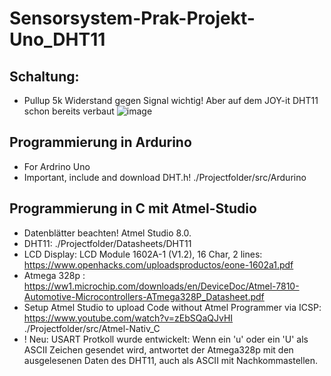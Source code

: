 # Sensorsystem-Prak-Projekt-Uno_DHT11 
 
## Schaltung:

- Pullup 5k Widerstand gegen Signal wichtig! Aber auf dem JOY-it DHT11 schon bereits verbaut
![image](https://user-images.githubusercontent.com/95079900/143572654-5e1f8327-9091-4de2-957b-ae08101d5c41.png)

## Programmierung in Ardurino
- For Ardrino Uno
- Important, include and download DHT.h!
./Projectfolder/src/Ardurino

## Programmierung in C mit Atmel-Studio
- Datenblätter beachten! Atmel Studio 8.0.
- DHT11: ./Projectfolder/Datasheets/DHT11
- LCD Display: LCD Module 1602A-1 (V1.2), 16 Char, 2 lines: https://www.openhacks.com/uploadsproductos/eone-1602a1.pdf  
- Atmega 328p : https://ww1.microchip.com/downloads/en/DeviceDoc/Atmel-7810-Automotive-Microcontrollers-ATmega328P_Datasheet.pdf 
- Setup Atmel Studio to upload Code without Atmel Programmer via ICSP: https://www.youtube.com/watch?v=zEbSQaQJvHI 
./Projectfolder/src/Atmel-Nativ_C
- ! Neu: USART Protkoll wurde entwickelt: 
Wenn ein 'u' oder ein 'U' als ASCII Zeichen gesendet wird, antwortet der Atmega328p mit den ausgelesenen Daten des DHT11, auch als ASCII mit Nachkommastellen. 

